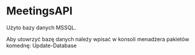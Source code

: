 # MeetingsAPI

Użyto bazy danych MSSQL.

Aby utowrzyć bazę danych należy wpisać w konsoli menadżera pakietów komednę: Update-Database

